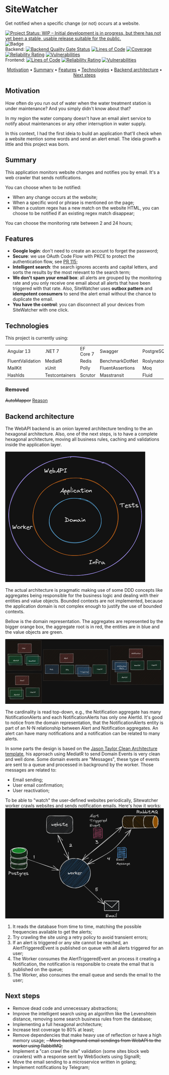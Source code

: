 # SiteWatcher 

Get notified when a specific change (or not) occurs at a website.

[![Project Status: WIP – Initial development is in progress, but there has not yet been a stable, usable release suitable for the public.](https://www.repostatus.org/badges/latest/active.svg)](https://www.repostatus.org/#wip) ![Badge](https://img.shields.io/github/license/xilapa/SiteWatcher?color=green)
<br>
Backend:
[![Backend Quality Gate Status](https://sonarcloud.io/api/project_badges/measure?project=site-watcher-back-end&metric=alert_status)](https://sonarcloud.io/summary/new_code?id=site-watcher-back-end)
[![Lines of Code](https://sonarcloud.io/api/project_badges/measure?project=site-watcher-back-end&metric=ncloc)](https://sonarcloud.io/summary/new_code?id=site-watcher-back-end)
[![Coverage](https://sonarcloud.io/api/project_badges/measure?project=site-watcher-back-end&metric=coverage)](https://sonarcloud.io/summary/new_code?id=site-watcher-back-end)
[![Reliability Rating](https://sonarcloud.io/api/project_badges/measure?project=site-watcher-back-end&metric=reliability_rating)](https://sonarcloud.io/summary/new_code?id=site-watcher-back-end)
[![Vulnerabilities](https://sonarcloud.io/api/project_badges/measure?project=site-watcher-back-end&metric=vulnerabilities)](https://sonarcloud.io/summary/new_code?id=site-watcher-back-end)
<br>
Frontend: [![Lines of Code](https://sonarcloud.io/api/project_badges/measure?project=site-watcher-front-end&metric=ncloc)](https://sonarcloud.io/summary/new_code?id=site-watcher-front-end)
[![Reliability Rating](https://sonarcloud.io/api/project_badges/measure?project=site-watcher-front-end&metric=reliability_rating)](https://sonarcloud.io/summary/new_code?id=site-watcher-front-end)
[![Vulnerabilities](https://sonarcloud.io/api/project_badges/measure?project=site-watcher-front-end&metric=vulnerabilities)](https://sonarcloud.io/summary/new_code?id=site-watcher-front-end)

<p align="center"><a href="#Motivation">Motivation</a> • <a href="#Summary">Summary</a> • <a href="#Features">Features</a> • <a href="#Technologies">Technologies</a> • <a href="#Backend-architecture">Backend architecture</a> • <a href="#Next-steps">Next steps</a></p>

## Motivation
How often do you run out of water when the water treatment station is under maintenance? And you simply didn't know about that? 

In my region the water company doesn't have an email alert service to notify about maintenances or any other interruption in water supply.

In this context, I had the first ideia to build an application that'll check when a website mention some words and send an alert email. The ideia growth a little and this project was born.

## Summary
This application monitors website changes and notifies you by email. It's a web crawler that sends notifications.

You can choose when to be notified:
- When any change occurs at the website;
- When a specific word or phrase is mentioned on the page;
- When a custom regex has a new match on the website HTML, you can choose to be notified if an existing regex match disappear;

You can choose the monitoring rate between 2 and 24 hours;

## Features
- **Google login**: don't need to create an account to forget the password;
- **Secure**: we use OAuth Code Flow with PKCE to protect the authentication flow, see [PR 115](https://github.com/xilapa/SiteWatcher/pull/115);
- **Intelligent search**: the search ignores accents and capital letters, and sorts the results by the most relevant to the search term;
- **We don't spam your email box**: all alerts are grouped by the monitoring rate and you only receive one email about all alerts that have been triggered with that rate. Also, SiteWatcher uses **outbox pattern** and **idempotent consumers** to send the alert email without the chance to duplicate the email.
- **You have the control**: you can disconnect all your devices from SiteWatcher with one click.

## Technologies

This project is currently using:
<table border="0">
<tr>
    <td> Angular 13 </td>
    <td> .NET 7 </td>
    <td> EF Core 7 </td>
    <td> Swagger </td>
    <td> PostgreSQL </td>
    <td> Dapper </td>
</tr>
<tr>
    <td> FluentValidation </td>
    <td> MediatR </td>
    <td> Redis </td>
    <td> BenchmarkDotNet </td>
    <td> Roslynator </td>
    <td> StronglyTypedId </td>
</tr>
<tr>
    <td> MailKit </td>
    <td> xUnit </td>
    <td> Polly </td>
    <td> FluentAssertions </td>
    <td> Moq </td>
    <td> ReflectionMagic </td>
</tr>
<tr>
    <td> HashIds </td>
    <td> Testcontainers </td>
    <td> Scrutor </td>
    <td> Masstransit </td>
    <td> Fluid </td>
    <td> AngleSharp </td>
</tr>
</table>

### Removed
~~AutoMapper~~ [Reason](https://github.com/xilapa/SiteWatcher/pull/83)


## Backend architecture
The WebAPI backend is an onion layered architecture tending to the an hexagonal architecture. Also, one of the next steps, is to have a complete hexagonal architecture, moving all business rules, caching and validations inside the application layer.

[![](https://raw.githubusercontent.com/xilapa/SiteWatcher/main/imgs/onion.png)](https://raw.githubusercontent.com/xilapa/SiteWatcher/main/imgs/onion.png)

The actual architecture is pragmatic making use of some DDD concepts like aggregates being responsible for the business logic and dealing with their entities and value objects.
Bounded contexts are not implemented, because the application domain is not complex enough to justify the use of bounded contexts.

Bellow is the domain representation. The aggregates are represented by the bigger orange box, the aggregate root is in red, the entities are in blue and the value objects are green. 

[![](https://raw.githubusercontent.com/xilapa/SiteWatcher/main/imgs/aggregates.png)](https://raw.githubusercontent.com/xilapa/SiteWatcher/main/imgs/aggregates.png)

The cardinality is read top-down, e.g., the Notification aggregate has many NotificationAlerts and each NotificationAlerts has only one AlertId.
It's good to notice from the domain representation, that the NotificationAlerts entity is part of an N-N relationship between Alert and Notification aggregates. An alert can have many notifications and a notification can be related to many alerts.

In some parts the design is based on the [Jason Taylor Clean Architecture template](https://github.com/jasontaylordev/CleanArchitecture "Jason Taylor Clean Architecture template"), his approach using MediatR to send Domain Events is very clean and well done.
Some domain events are "Messages", these type of events are sent to a queue and processed in background by the worker. Those messages are related to:
- Email sending;
- User email confirmation;
- User reactivation;

To be able to "watch" the user-defined websites periodically, Sitewatcher worker crawls websites and sends notification emails. Here's how it works:
[![](https://raw.githubusercontent.com/xilapa/SiteWatcher/main/imgs/worker.png)](https://raw.githubusercontent.com/xilapa/SiteWatcher/main/imgs/worker.png)
                
1. It reads the database from time to time, matching the possible frequencies available to get the alerts;
2. Try crawling the site using a retry policy to avoid transient errors;
3. If an alert is triggered or any site cannot be reached, an AlertTriggeredEvent is published on queue with all alerts triggered for an user;
4. The Worker consumes the AlertTriggeredEvent an process it creating a Notification, the notification is responsible to create the email that is published on the queue;
5. The Worker, also consumes the email queue and sends the email to the user;


## Next steps
- Remove dead code and unnecessary abstractions;
- Improve the intelligent search using an algorithm like the Levenshtein distance, removing some search business rules from the database;
- Implementing a full hexagonal architecture;
- Increase test coverage to 80% at least;
- Remove dependencies that make heavy use of reflection or have a high memory usage;
~~- Move background email sendings from WebAPI to the worker using RabbitMQ;~~
- Implement a "can crawl the site" validation (some sites block web crawlers) with a response sent by WebSockets using SignalR;
- Move the email sending to a microservice written in golang;
- Implement notifications by Telegram;
